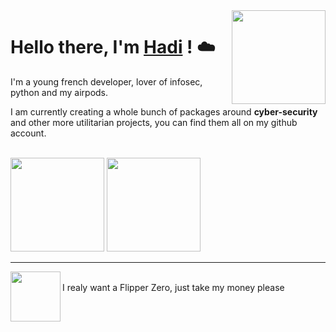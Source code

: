 <img align="right" style="width:150px;" src="https://media.giphy.com/media/WFZvB7VIXBgiz3oDXE/giphy.gif" />

# Hello there, I'm <a href="https://twitter.com/0x68616469/">Hadi</a> ! ☁️

I'm a young french developer, lover of infosec, python and my airpods.

<p>I am currently creating a whole bunch of packages around <strong>cyber-security</strong> and other more utilitarian projects, you can find them all on my github account.<br><br></p>

<p>
  <img height="150em" src="https://github-readme-stats.vercel.app/api?username=0x68616469&show_icons=true&hide_border=true&&count_private=true&include_all_commits=true" />
  <img height="150em" src="https://github-readme-stats.vercel.app/api/top-langs/?username=0x68616469&show_icons=true&hide_border=true&layout=compact&langs_count=8"/>
</p>

<hr>

<img align="left" style="width:80px;" src="https://media.giphy.com/media/WOlCwQvGyHNd7eRAwZ/giphy.gif" />
<p><br>I realy want a Flipper Zero, just take my money please </p>
